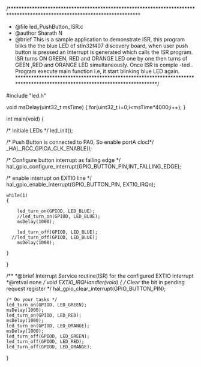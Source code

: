 /**************************************************************************************************************************
 * @file     led_PushButton_ISR.c
 * @author   Sharath N 
 * @brief    This is a sample application to demonstrate ISR, this program bliks the the blue LED of stm32f407 discovery 
             board, when user push button is pressed an Interrupt is generated which calls the ISR program. ISR turns ON
	     GREEN, RED and ORANGE LED one by one then turns of GEEN ,RED and ORANGE LED simultaneously. Once ISR is comple
	     -ted . Program execute main function i.e, it start blinking blue LED again.
 **************************************************************************************************************************/


#include "led.h"


void msDelay(uint32_t msTime)
{
	for(uint32_t i=0;i<msTime*4000;i++);
}

int main(void)
{
	
/* Initiale LEDs */
	led_init();
	
/* Push Button is connected to PA0, So enable portA clocl*/
	_HAL_RCC_GPIOA_CLK_ENABLE();

/* Configure button interrupt as falling edge */
	hal_gpio_configure_interrupt(GPIO_BUTTON_PIN,INT_FALLING_EDGE);
	
/* enable interrupt on EXTI0 line */
	hal_gpio_enable_interrupt(GPIO_BUTTON_PIN, EXTI0_IRQn);
	
    while(1)
    {
		
		led_turn_on(GPIOD, LED_BLUE);
		//led_turn_on(GPIOD, LED_BLUE);
		msDelay(1000);
		
		led_turn_off(GPIOD, LED_BLUE);
	  //led_turn_off(GPIOD, LED_BLUE);
		msDelay(1000);

    }

}


/**
  *@brief Interrupt Service routine(ISR) for the configured EXTIO interrupt
  *@retval none
*/
void EXTI0_IRQHandler(void)
{
	/* Clear the bit in pending request register */
	hal_gpio_clear_interrupt(GPIO_BUTTON_PIN);
	
	/* Do your tasks */
	led_turn_on(GPIOD, LED_GREEN);
	msDelay(1000);
	led_turn_on(GPIOD, LED_RED);
	msDelay(1000);
	led_turn_on(GPIOD, LED_ORANGE);
	msDelay(1000);
	led_turn_off(GPIOD, LED_GREEN);
	led_turn_off(GPIOD, LED_RED);
	led_turn_off(GPIOD, LED_ORANGE);
}







	
